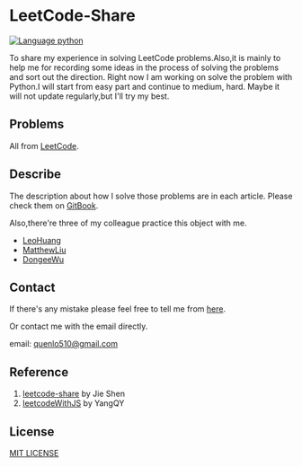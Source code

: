 # LeetCode-Share
[![Language python](https://img.shields.io/badge/python-3-blue.svg)](https://www.python.org)

To share my experience in solving LeetCode problems.Also,it is mainly to help me for recording some ideas in the process of solving the problems and sort out the direction.
Right now I am working on solve the problem with Python.I will start from easy part and continue to medium, hard.
Maybe it will not update regularly,but I'll try my best.

## Problems
All from [LeetCode](https://leetcode.com).

## Describe
The description about how I solve those problems are in each article.
Please check them on [GitBook](https://leecode-share.gitbook.io/leecode-python/).

Also,there're three of my colleague practice this object with me.
- [LeoHuang](https://github.com/HuangLiPang)
- [MatthewLiu](https://github.com/MattWeiLiu)
- [DongeeWu](https://github.com/brightdaylight)

## Contact
If there's any mistake please feel free to tell me from [here](https://github.com/QuenLo/leecode/issues/new).

Or contact me with the email directly.

email: quenlo510@gmail.com

## Reference
1. [leetcode-share](https://github.com/gavinfish/leetcode-share) by Jie Shen
2. [leetcodeWithJS](https://github.com/skyyen999/leetcodeWithJS) by YangQY

## License
[MIT LICENSE](./LICENSE)

